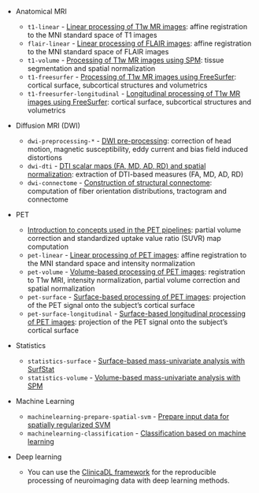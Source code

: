 
- Anatomical MRI
    - `t1-linear` - [Linear processing of T1w MR images](__DOCS_DIR__/Pipelines/T1_Linear): affine registration to the MNI standard space of T1 images
    - `flair-linear` - [Linear processing of FLAIR images](./../Pipelines/FLAIR_Linear.md): affine registration to the MNI standard space of FLAIR images
    - `t1-volume` - [Processing of T1w MR images using SPM](./../Pipelines/T1_Volume.md): tissue segmentation and spatial normalization
    - `t1-freesurfer` - [Processing of T1w MR images using FreeSurfer](./../Pipelines/T1_FreeSurfer.md): cortical surface, subcortical structures and volumetrics
    - `t1-freesurfer-longitudinal` - [Longitudinal processing of T1w MR images using FreeSurfer](./../Pipelines/T1_FreeSurfer_Longitudinal.md): cortical surface, subcortical structures and volumetrics
- Diffusion MRI (DWI)
    - `dwi-preprocessing-*` - [DWI pre-processing](./../Pipelines/DWI_Preprocessing.md): correction of head motion, magnetic susceptibility, eddy current and bias field induced distortions
    - `dwi-dti` - [DTI scalar maps (FA, MD, AD, RD) and spatial normalization](./../Pipelines/DWI_DTI.md): extraction of DTI-based measures (FA, MD, AD, RD)
    - `dwi-connectome` - [Construction of structural connectome](./../Pipelines/DWI_Connectome.md): computation of fiber orientation distributions, tractogram and connectome

- PET
    - [Introduction to concepts used in the PET pipelines](./../Pipelines/PET_Introduction.md): partial volume correction and standardized uptake value ratio (SUVR) map computation
    - `pet-linear` - [Linear processing of PET images](./../Pipelines/PET_Linear.md): affine registration to the MNI standard space and intensity normalization
    - `pet-volume` - [Volume-based processing of PET images](./../Pipelines/PET_Volume.md): registration to T1w MRI, intensity normalization, partial volume correction and spatial normalization
    - `pet-surface` - [Surface-based processing of PET images](./../Pipelines/PET_Surface.md): projection of the PET signal onto the subject’s cortical surface
    - `pet-surface-longitudinal` - [Surface-based longitudinal processing of PET images](./../Pipelines/PET_Surface_Longitudinal.md): projection of the PET signal onto the subject’s cortical surface

- Statistics
    - `statistics-surface` - [Surface-based mass-univariate analysis with SurfStat](./../Pipelines/Stats_Surface.md)
    - `statistics-volume` - [Volume-based mass-univariate analysis with SPM](./../Pipelines/Stats_Volume.md)

- Machine Learning
    - `machinelearning-prepare-spatial-svm` - [Prepare input data for spatially regularized SVM](./../Pipelines/MachineLearning_PrepareSVM.md)
    - `machinelearning-classification` - [Classification based on machine learning](./../Pipelines/MachineLearning_Classification.md)

- Deep learning
    - You can use the [ClinicaDL framework](https://clinicadl.readthedocs.io/) for the reproducible processing of neuroimaging data with deep learning methods.
